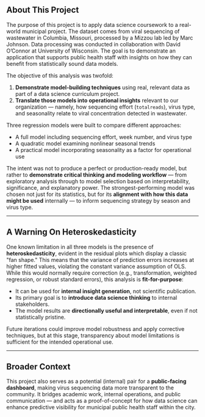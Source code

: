 ## About This Project

The purpose of this project is to apply data science coursework to a real-world municipal project. The dataset comes from viral sequencing of wastewater in Columbia, Missouri, processed by a Mizzou lab led by Marc Johnson. Data processing was conducted in collaboration with David O’Connor at University of Wisconsin. The goal is to demonstrate an application that supports public health staff with insights on how they can benefit from statistically sound data models.

The objective of this analysis was twofold:

1. **Demonstrate model-building techniques** using real, relevant data as part of a data science curriculum project.
2. **Translate those models into operational insights** relevant to our organization — namely, how sequencing effort (`totalreads`), virus type, and seasonality relate to viral concentration detected in wastewater.

Three regression models were built to compare different approaches:

- A full model including sequencing effort, week number, and virus type
- A quadratic model examining nonlinear seasonal trends
- A practical model incorporating seasonality as a factor for operational use

The intent was not to produce a perfect or production-ready model, but rather to **demonstrate critical thinking and modeling workflow** — from exploratory analysis through to model selection based on interpretability, significance, and explanatory power. The strongest-performing model was chosen not just for its statistics, but for its **alignment with how this data might be used** internally — to inform sequencing strategy by season and virus type.

---

## A Warning On Heteroskedasticity

One known limitation in all three models is the presence of **heteroskedasticity**, evident in the residual plots which display a classic "fan shape." This means that the variance of prediction errors increases at higher fitted values, violating the constant variance assumption of OLS. While this would normally require correction (e.g., transformation, weighted regression, or robust standard errors), this analysis is **fit-for-purpose**:

- It can be used for **internal insight generation**, not scientific publication.
- Its primary goal is to **introduce data science thinking** to internal stakeholders.
- The model results are **directionally useful and interpretable**, even if not statistically pristine.

Future iterations could improve model robustness and apply corrective techniques, but at this stage, transparency about model limitations is sufficient for the intended operational use.

---

## Broader Context

This project also serves as a potential (internal) pair for a **public-facing dashboard**, making virus sequencing data more transparent to the community. It bridges academic work, internal operations, and public communication — and acts as a proof-of-concept for how data science can enhance predictive visibility for municipal public health staff within the city.
